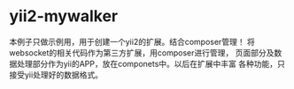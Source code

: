 # yii2-mywalker
本例子只做示例用，用于创建一个yii2的扩展。结合composer管理！
将websocket的相关代码作为第三方扩展，用composer进行管理，
页面部分及数据处理部分作为yii的APP，放在componets中。以后在扩展中丰富
各种功能，只接受yii处理好的数据格式。
